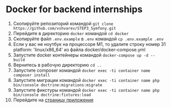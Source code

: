 # Docker for backend internships

1. Скопируйте репозиторий командой `git clone https://github.com/vshvarev/STEP3_Symfony.git`
2. Перейдите в директорию `docker` командой `cd docker`
3. Скопируйте файл `.env.example` в `.env` командой `cp .env.example .env`
4. Если у вас не ноутбук на процессоре М1, то удалите строку номер 31  platform: 'linux/x86_64' из файла docker/docker-compose.yml
5. Запустите docker контейнеры командой `docker-compose up -d --build`
6. Вернитесь в рабочую директорию `cd ..`
7. Запустите composer командой `docker exec -ti container name composer install`
8. Запустите миграции командой `docker exec -ti container name php bin/console doctrine:migrations:migrate`
9. Запустите фикстуры командой `docker exec -ti container name php bin/console doctrine:fixtures:load`
10. Перейдите на [страницу приложения](http://localhost/movie)
